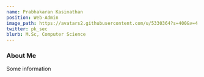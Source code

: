 ```yaml
---
name: Prabhakaran Kasinathan
position: Web-Admin
image_path: https://avatars2.githubusercontent.com/u/5330364?s=400&v=4
twitter: pk_sec
blurb: M.Sc, Computer Science
---
```


### About Me
Some information
